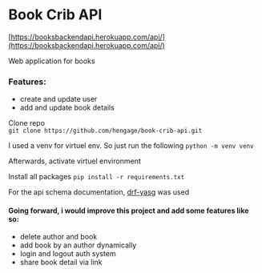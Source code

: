 # Book Crib API 
[https://booksbackendapi.herokuapp.com/api/](https://booksbackendapi.herokuapp.com/api/)

Web application for books

### Features: 
- create and update user
- add and update book details

Clone repo \
`git clone https://github.com/hengage/book-crib-api.git`

I used a venv for virtuel env. So just run the following
`python -m venv venv`

Afterwards, activate virtuel environment

Install all packages
`pip install -r requirements.txt`

For the api schema documentation,  [ drf-yasg](https://github.com/axnsan12/drf-yasg) was used

#### Going forward, i would improve this project and add some features like so:
- delete author and book
- add book by an author dynamically
- login and logout auth system
- share book detail via link
